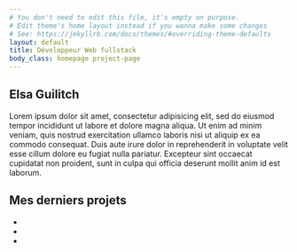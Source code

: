 ```yaml
---
# You don't need to edit this file, it's empty on purpose.
# Edit theme's home layout instead if you wanna make some changes
# See: https://jekyllrb.com/docs/themes/#overriding-theme-defaults
layout: default
title: Développeur Web fullstack
body_class: homepage project-page
---
```


<section class="header-homepage-wrapper padding-section">
    <h1 class="custom-title white center">Elsa Guilitch</h1>
    <p class='custom-description white center'>Lorem ipsum dolor sit amet, consectetur adipisicing elit, sed do eiusmod tempor incididunt ut labore et dolore magna aliqua. Ut enim ad minim veniam, quis nostrud exercitation ullamco laboris nisi ut aliquip ex ea commodo consequat. Duis aute irure dolor in reprehenderit in voluptate velit esse cillum dolore eu fugiat nulla pariatur. Excepteur sint occaecat cupidatat non proident, sunt in culpa qui officia deserunt mollit anim id est laborum.</p>
</section>

<section class="last-project-wrapper mosaic-wrapper full-width">
    <h2 class="custom-title center black">Mes derniers projets</h2>
    <ul class="project-wrapper mosaic-list">
        <li class="mosaic-item">
            <a href="###" title="###">
                <div class="mosaic-item-image cake">
                    <div class="content" style="background-image:url('');"></div>
                </div>
            </a>
        </li>
        <li class="mosaic-item">
            <a href="###" title="###">
                <div class="mosaic-item-image chocolate">
                    <div class="content" style="background-image:url('');"></div>
                </div>
            </a>
            <a href="###" title="###">
                <div class="mosaic-item-image oyster">
                    <div class="content" style="background-image:url('');"></div>
                </div>
            </a>
        </li>
        <li class="mosaic-item">
            <a href="###" title="###">
                <div class="mosaic-item-image fromage">
                    <div class="content" style="background-image:url('');"></div>
                </div>
            </a>
            <a href="###" title="###">
                <div class="mosaic-item-image cookies">
                    <div class="content" style="background-image:url('');"></div>
                </div>
            </a>
        </li>
    </ul>
</section>